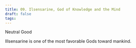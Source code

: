 ```yaml
---
title: 09. Ilsensarine, God of Knowledge and the Mind
draft: false
tags:
---
```

Neutral Good

Illsensarine is one of the most favorable Gods toward mankind. 